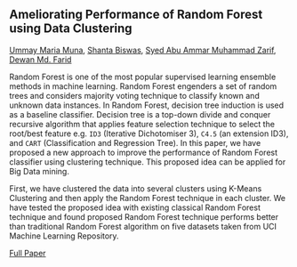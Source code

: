## Ameliorating Performance of Random Forest using Data Clustering

[Ummay Maria Muna](mailto:umuna201429@bscse.uiu.ac.bd),
[Shanta Biswas](mailto:sbiswas201418@bscse.uiu.ac.bd),
[Syed Abu Ammar Muhammad Zarif](mailto:szarif202009@bscse.uiu.ac.bd),
[Dewan Md. Farid](mailto:dewanfarid@cse.uiu.ac.bd) 

Random Forest is one of the most popular supervised learning ensemble methods in machine learning. Random Forest
engenders a set of random trees and considers majority voting technique to classify known and unknown data instances. In
Random Forest, decision tree induction is used as a baseline classifier. Decision tree is a top-down divide and conquer
recursive algorithm that applies feature selection technique to select the root/best feature e.g. `ID3` (Iterative
Dichotomiser 3), `C4.5` (an extension ID3), and `CART` (Classification and Regression Tree). In this paper, we have
proposed a new approach to improve the performance of Random Forest classifier using clustering technique. This proposed
idea can be applied for Big Data mining. 

First, we have clustered the data into several clusters using K-Means Clustering
and then apply the Random Forest technique in each cluster. We have tested the proposed idea with existing classical
Random Forest technique and found proposed Random Forest technique performs better than traditional Random Forest
algorithm on five datasets taken from UCI Machine Learning Repository.

[Full Paper](https://ieeexplore.ieee.org/document/10441376)
